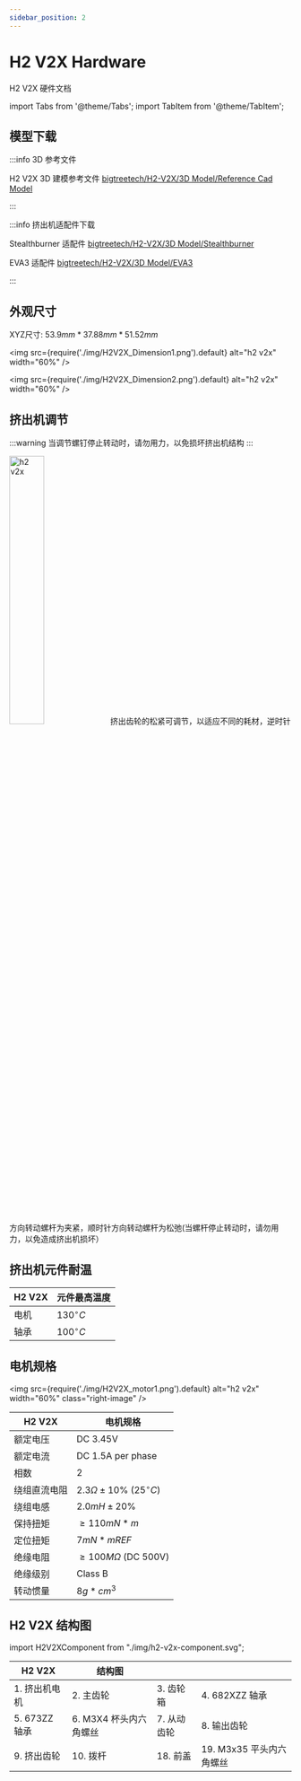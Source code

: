 ```yaml
---
sidebar_position: 2
---
```


# H2 V2X Hardware

H2 V2X 硬件文档

<!-- import lib start -->

import Tabs from '@theme/Tabs';
import TabItem from '@theme/TabItem';

<!-- import lib end -->

## 模型下载

:::info 3D 参考文件

H2 V2X 3D 建模参考文件 [bigtreetech/H2-V2X/3D Model/Reference Cad Model](https://github.com/bigtreetech/H2-V2X/tree/master/3D%20Model/Reference%20Cad%20Model)

:::

:::info 挤出机适配件下载 

Stealthburner 适配件 [bigtreetech/H2-V2X/3D Model/Stealthburner](https://github.com/bigtreetech/H2-V2X/tree/master/3D%20Model/Stealthburner)

EVA3 适配件 [bigtreetech/H2-V2X/3D Model/EVA3](https://github.com/bigtreetech/H2-V2X/tree/master/3D%20Model/EVA3)

:::

## 外观尺寸

XYZ尺寸: $53.9 mm * 37.88 mm * 51.52 mm$

<img
    src={require('./img/H2V2X_Dimension1.png').default}
    alt="h2 v2x" width="60%"
/>

<img
    src={require('./img/H2V2X_Dimension2.png').default}
    alt="h2 v2x" width="60%"
/>

## 挤出机调节

:::warning
当调节螺钉停止转动时，请勿用力，以免损坏挤出机结构
:::

<div class="div-table">
    <img
    src={require('./img/H2V2X_Filament1.png').default}
    alt="h2 v2x" width="35%" class="right-image"
    />
    挤出齿轮的松紧可调节，以适应不同的耗材，逆时针方向转动螺杆为夹紧，顺时针方向转动螺杆为松弛(当螺杆停止转动时，请勿用力，以免造成挤出机损坏）
</div>

## 挤出机元件耐温

| H2 V2X | 元件最高温度  |
| ------ | ------------- |
| 电机   | $130^\circ C$ |
| 轴承   | $100^\circ C$ |

## 电机规格

<div class="div-table">

<img
    src={require('./img/H2V2X_motor1.png').default}
    alt="h2 v2x" width="60%" class="right-image"
/>

| H2 V2X       | 电机规格                              |
| ------------ | ------------------------------------- |
| 额定电压     | DC 3.45V                              |
| 额定电流     | DC 1.5A per phase                     |
| 相数         | 2                                     |
| 绕组直流电阻 | $2.3 \Omega \pm 10 \%$ ($25^\circ C$) |
| 绕组电感     | $2.0 mH \pm 20 \%$                    |
| 保持扭矩     | $\ge 110mN*m$                         |
| 定位扭矩     | $7mN*mREF$                            |
| 绝缘电阻     | $\ge 100 M \Omega$ (DC 500V)          |
| 绝缘级别     | Class B                               |
| 转动惯量     | $8g*cm^3$                             |

</div>

## H2 V2X 结构图

import H2V2XComponent from "./img/h2-v2x-component.svg";

<H2V2XComponent class="themedDocusaurus" width="auto" height="auto"/>

| H2 V2X        | 结构图                 |             |                          |
| ------------- | ---------------------- | ----------- | ------------------------ |
| 1. 挤出机电机 | 2. 主齿轮              | 3. 齿轮箱   | 4. 682XZZ 轴承           |
| 5. 673ZZ 轴承 | 6. M3X4 杯头内六角螺丝 | 7. 从动齿轮 | 8. 输出齿轮              |
| 9. 挤出齿轮   | 10. 拨杆               | 18. 前盖    | 19. M3x35 平头内六角螺丝 |

